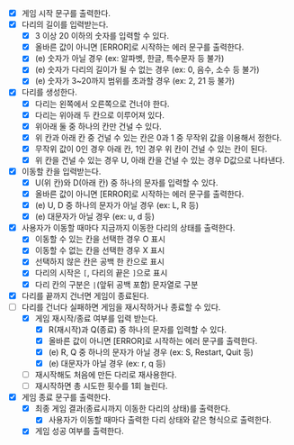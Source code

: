 - [x] 게임 시작 문구를 출력한다.
- [x] 다리의 길이를 입력받는다.
  - [x] 3 이상 20 이하의 숫자를 입력할 수 있다.
  - [x] 올바른 값이 아니면 [ERROR]로 시작하는 에러 문구를 출력한다.
  - [x] (e) 숫자가 아닐 경우 (ex: 알파벳, 한글, 특수문자 등 불가)
  - [x] (e) 숫자가 다리의 길이가 될 수 없는 경우 (ex: 0, 음수, 소수 등 불가)
  - [x] (e) 숫자가 3~20까지 범위를 초과할 경우 (ex: 2, 21 등 불가)
- [x] 다리를 생성한다.
  - [x] 다리는 왼쪽에서 오른쪽으로 건너야 한다.
  - [x] 다리는 위아래 두 칸으로 이루어져 있다.
  - [x] 위아래 둘 중 하나의 칸만 건널 수 있다.
  - [x] 위 칸과 아래 칸 중 건널 수 있는 칸은 0과 1 중 무작위 값을 이용해서 정한다.
  - [x] 무작위 값이 0인 경우 아래 칸, 1인 경우 위 칸이 건널 수 있는 칸이 된다.
  - [x] 위 칸을 건널 수 있는 경우 U, 아래 칸을 건널 수 있는 경우 D값으로 나타낸다.
- [x] 이동할 칸을 입력받는다.
  - [x] U(위 칸)와 D(아래 칸) 중 하나의 문자를 입력할 수 있다.
  - [x] 올바른 값이 아니면 [ERROR]로 시작하는 에러 문구를 출력한다.
  - [x] (e) U, D 중 하나의 문자가 아닐 경우 (ex: L, R 등)
  - [x] (e) 대문자가 아닐 경우 (ex: u, d 등)
- [x] 사용자가 이동할 때마다 지금까지 이동한 다리의 상태를 출력한다.
  - [x] 이동할 수 있는 칸을 선택한 경우 O 표시
  - [x] 이동할 수 없는 칸을 선택한 경우 X 표시
  - [x] 선택하지 않은 칸은 공백 한 칸으로 표시
  - [x] 다리의 시작은 `[`, 다리의 끝은 `]`으로 표시
  - [x] 다리 칸의 구분은 `|`(앞뒤 공백 포함) 문자열로 구분
- [x] 다리를 끝까지 건너면 게임이 종료된다.
- [ ] 다리를 건너다 실패하면 게임을 재시작하거나 종료할 수 있다.
  - [x] 게임 재시작/종료 여부를 입력 받는다.
    - [x] R(재시작)과 Q(종료) 중 하나의 문자를 입력할 수 있다.
    - [x] 올바른 값이 아니면 [ERROR]로 시작하는 에러 문구를 출력한다.
    - [x] (e) R, Q 중 하나의 문자가 아닐 경우 (ex: S, Restart, Quit 등)
    - [x] (e) 대문자가 아닐 경우 (ex: r, q 등)
  - [ ] 재시작해도 처음에 만든 다리로 재사용한다.
  - [ ] 재시작하면 총 시도한 횟수를 1회 늘린다.
- [x] 게임 종료 문구를 출력한다.
  - [x] 최종 게임 결과(종료시까지 이동한 다리의 상태)를 출력한다.
    - [x] 사용자가 이동할 때마다 출력한 다리 상태와 같은 형식으로 출력한다.
  - [x] 게임 성공 여부를 출력한다.
